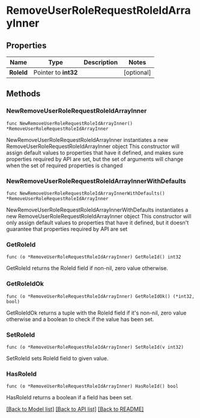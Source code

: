 # RemoveUserRoleRequestRoleIdArrayInner

## Properties

Name | Type | Description | Notes
------------ | ------------- | ------------- | -------------
**RoleId** | Pointer to **int32** |  | [optional] 

## Methods

### NewRemoveUserRoleRequestRoleIdArrayInner

`func NewRemoveUserRoleRequestRoleIdArrayInner() *RemoveUserRoleRequestRoleIdArrayInner`

NewRemoveUserRoleRequestRoleIdArrayInner instantiates a new RemoveUserRoleRequestRoleIdArrayInner object
This constructor will assign default values to properties that have it defined,
and makes sure properties required by API are set, but the set of arguments
will change when the set of required properties is changed

### NewRemoveUserRoleRequestRoleIdArrayInnerWithDefaults

`func NewRemoveUserRoleRequestRoleIdArrayInnerWithDefaults() *RemoveUserRoleRequestRoleIdArrayInner`

NewRemoveUserRoleRequestRoleIdArrayInnerWithDefaults instantiates a new RemoveUserRoleRequestRoleIdArrayInner object
This constructor will only assign default values to properties that have it defined,
but it doesn't guarantee that properties required by API are set

### GetRoleId

`func (o *RemoveUserRoleRequestRoleIdArrayInner) GetRoleId() int32`

GetRoleId returns the RoleId field if non-nil, zero value otherwise.

### GetRoleIdOk

`func (o *RemoveUserRoleRequestRoleIdArrayInner) GetRoleIdOk() (*int32, bool)`

GetRoleIdOk returns a tuple with the RoleId field if it's non-nil, zero value otherwise
and a boolean to check if the value has been set.

### SetRoleId

`func (o *RemoveUserRoleRequestRoleIdArrayInner) SetRoleId(v int32)`

SetRoleId sets RoleId field to given value.

### HasRoleId

`func (o *RemoveUserRoleRequestRoleIdArrayInner) HasRoleId() bool`

HasRoleId returns a boolean if a field has been set.


[[Back to Model list]](../README.md#documentation-for-models) [[Back to API list]](../README.md#documentation-for-api-endpoints) [[Back to README]](../README.md)


